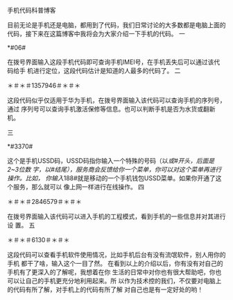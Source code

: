 
手机代码科普博客



目前无论是手机还是电脑，都用到了代码，我们日常讨论的大多数都是电脑上面的
代码，接下来在这篇博客中我将会为大家介绍一下手机的代码。
一

*#06#

在拨号界面输入这段手机代码即可查询手机IMEI号，在手机丢失后可以通过该代码给手
机进行定位，这段代码估计是知道的人最多的代码了。
二

＊＃＊＃1357946＃＊＃＊

这段代码似乎仅适用于华为手机，在拨号界面输入该代码可以查询手机的序列号，通过
序列号可以查询手机激活保修等信息。也可以判断手机是否为水货或翻新机。

三

*#3370#

这个是手机USSD码，USSD码指你输入一个特殊的号码（以*或#开头，后面是2~3位数
字，以#结尾），服务商会反馈给你一个菜单，你可以对这个菜单再进行操作。比如，
你输入*188#就是移动的一个手机钱包USSD菜单。如果你开通了这个服务，那么就可以
像上网一样进行在线操作。
四

＊＃＊＃2846579＃＊＃＊

在拨号界面输入该代码可以进入手机的工程模式，看到手机的一些信息并对其进行设
置。
五

＊＃＊＃6130＃＊＃＊

这段代码可以查看手机软件使用情况，比如手机后台有没有流氓软件，别人用你的手机
都干了啥，输入这个一目了然。
	在看到以上的介绍以后，你有没有对自己的手机有了更深入的了解呢，我想着在你
生活的日常中对你也有很大帮助吧，你也可以让自己的手机更充分地利用起来。所
以作为技术控的我们，不仅要对电脑上的代码有所了解，对手机上的代码有所了解
对自己也是有一定好处的哟！